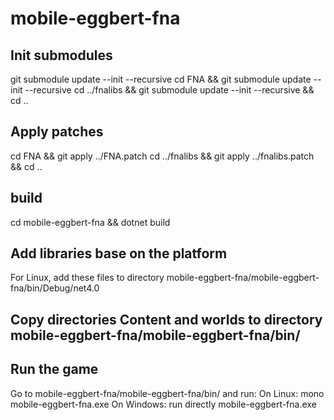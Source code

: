 # mobile-eggbert-fna


## Init submodules

git submodule update --init --recursive
cd FNA &&  git submodule update --init --recursive
cd ../fnalibs &&  git submodule update --init --recursive && cd ..

## Apply patches

cd FNA && git apply ../FNA.patch
cd ../fnalibs && git apply ../fnalibs.patch && cd ..

## build

cd mobile-eggbert-fna && dotnet build

## Add libraries base on the platform

For Linux, add these files to directory mobile-eggbert-fna/mobile-eggbert-fna/bin/Debug/net4.0

## Copy directories Content and worlds to directory mobile-eggbert-fna/mobile-eggbert-fna/bin/

## Run the game

Go to mobile-eggbert-fna/mobile-eggbert-fna/bin/ and run:
On Linux: mono mobile-eggbert-fna.exe
On Windows: run directly mobile-eggbert-fna.exe
